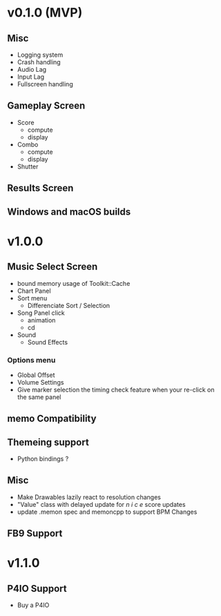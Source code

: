 # v0.1.0 (MVP)
## Misc
- Logging system
- Crash handling
- Audio Lag
- Input Lag
- Fullscreen handling

## Gameplay Screen
- Score
    - compute
    - display
- Combo
    - compute
    - display
- Shutter

## Results Screen

## Windows and macOS builds

# v1.0.0
## Music Select Screen
- bound memory usage of Toolkit::Cache
- Chart Panel
- Sort menu
    - Differenciate Sort / Selection
- Song Panel click
    - animation
    - cd
- Sound
    - Sound Effects
### Options menu
- Global Offset
- Volume Settings
- Give marker selection the timing check feature when your re-click on the same panel
    
## memo Compatibility

## Themeing support
- Python bindings ?

## Misc
- Make Drawables lazily react to resolution changes
- "Value" class with delayed update for *n i c e* score updates
- update .memon spec and memoncpp to support BPM Changes

## FB9 Support

# v1.1.0
## P4IO Support
- Buy a P4IO
